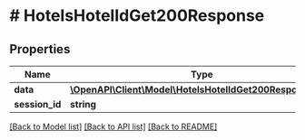 # # HotelsHotelIdGet200Response

## Properties

Name | Type | Description | Notes
------------ | ------------- | ------------- | -------------
**data** | [**\OpenAPI\Client\Model\HotelsHotelIdGet200ResponseData**](HotelsHotelIdGet200ResponseData.md) |  | [optional]
**session_id** | **string** |  | [optional]

[[Back to Model list]](../../README.md#models) [[Back to API list]](../../README.md#endpoints) [[Back to README]](../../README.md)
